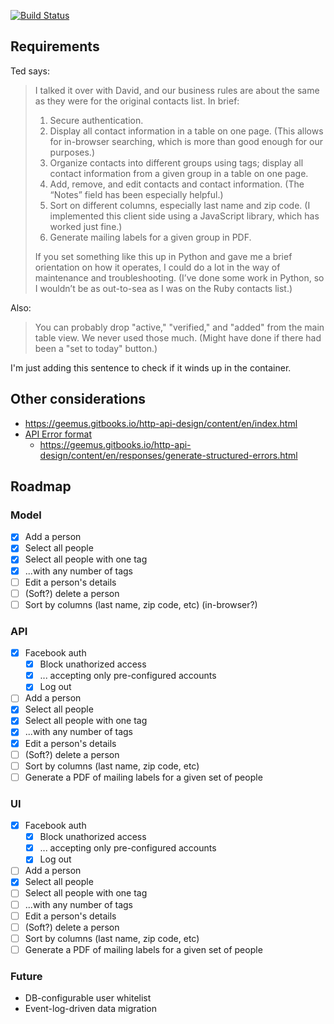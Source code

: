 [![Build Status](https://travis-ci.org/edbrannin/contacts.svg?branch=master)](https://travis-ci.org/edbrannin/contacts)

## Requirements

Ted says:

> I talked it over with David, and our business rules are about the same as they were for the original contacts list. In brief:
>
> 1. Secure authentication.
> 2. Display all contact information in a table on one page. (This allows for in-browser searching, which is more than good enough for our purposes.)
> 3. Organize contacts into different groups using tags; display all contact information from a given group in a table on one page.
> 4. Add, remove, and edit contacts and contact information. (The “Notes” field has been especially helpful.)
> 5. Sort on different columns, especially last name and zip code. (I implemented this client side using a JavaScript library, which has worked just fine.)
> 6. Generate mailing labels for a given group in PDF.
>
> If you set something like this up in Python and gave me a brief orientation on how it operates, I could do a lot in the way of maintenance and troubleshooting. (I’ve done some work in Python, so I wouldn’t be as out-to-sea as I was on the Ruby contacts list.)

Also:

> You can probably drop "active," "verified," and "added" from the main table view. We never used those much. (Might have done if there had been a "set to today" button.)


I'm just adding this sentence to check if it winds up in the container.

## Other considerations

* https://geemus.gitbooks.io/http-api-design/content/en/index.html
* [API Error format](https://dev.to/suhas_chatekar/return-well-formed-error-responses-from-your-rest-apis)
    * https://geemus.gitbooks.io/http-api-design/content/en/responses/generate-structured-errors.html

## Roadmap

### Model

* [x] Add a person
* [x] Select all people
* [x] Select all people with one tag
* [x] ...with any number of tags
* [ ] Edit a person's details
* [ ] (Soft?) delete a person
* [ ] Sort by columns (last name, zip code, etc) (in-browser?)

### API

* [x] Facebook auth
    * [x] Block unathorized access
    * [x] ... accepting only pre-configured accounts
    * [x] Log out
* [ ] Add a person
* [x] Select all people
* [x] Select all people with one tag
* [x] ...with any number of tags
* [x] Edit a person's details
* [ ] (Soft?) delete a person
* [ ] Sort by columns (last name, zip code, etc)
* [ ] Generate a PDF of mailing labels for a given set of people

### UI

* [x] Facebook auth
    * [x] Block unathorized access
    * [x] ... accepting only pre-configured accounts
    * [x] Log out
* [ ] Add a person
* [x] Select all people
* [ ] Select all people with one tag
* [ ] ...with any number of tags
* [ ] Edit a person's details
* [ ] (Soft?) delete a person
* [ ] Sort by columns (last name, zip code, etc)
* [ ] Generate a PDF of mailing labels for a given set of people

### Future

* DB-configurable user whitelist
* Event-log-driven data migration

